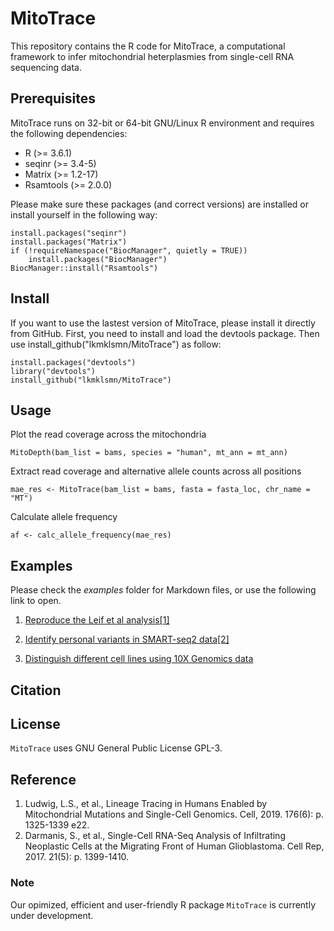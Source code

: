 # MitoTrace
This repository contains the R code for MitoTrace, a computational framework to infer mitochondrial heterplasmies from single-cell RNA sequencing data.


## Prerequisites
MitoTrace runs on 32-bit or 64-bit GNU/Linux R environment and requires the following dependencies: 
* R (>= 3.6.1)
* seqinr (>= 3.4-5)
* Matrix (>= 1.2-17)
* Rsamtools (>= 2.0.0)

Please  make sure these packages (and correct versions) are installed or install yourself in the following way:
```
install.packages("seqinr")
install.packages("Matrix")
if (!requireNamespace("BiocManager", quietly = TRUE))
    install.packages("BiocManager")
BiocManager::install("Rsamtools")
```


## Install
If you want to use the lastest version of MitoTrace, please install it directly from GitHub. First, you need to install and load the devtools package. Then use install_github("lkmklsmn/MitoTrace") as follow:
```
install.packages("devtools")
library("devtools")
install_github("lkmklsmn/MitoTrace")
```

## Usage

Plot the read coverage across the mitochondria
```
MitoDepth(bam_list = bams, species = "human", mt_ann = mt_ann)
```

Extract read coverage and alternative allele counts across all positions
```
mae_res <- MitoTrace(bam_list = bams, fasta = fasta_loc, chr_name = "MT")
```

Calculate allele frequency
```
af <- calc_allele_frequency(mae_res)
```
## Examples
Please check the *examples* folder for Markdown files, or use the following link to open.

1. [Reproduce the Leif et al analysis[1]](http://htmlpreview.github.com/?https://github.com/lkmklsmn/MitoTrace/blob/master/examples/Reproduce_Cell_Leif_et_al.html)

2. [Identify personal variants in SMART-seq2 data[2]](http://htmlpreview.github.com/?https://github.com/lkmklsmn/MitoTrace/blob/master/examples/Single-Cell-SMART-SEQ2-data.html)

3. [Distinguish different cell lines using 10X Genomics data](http://htmlpreview.github.com/?https://github.com/lkmklsmn/MitoTrace/blob/master/examples/Single-Cell-10X-Genomics-data.html)

## Citation

## License
`MitoTrace` uses GNU General Public License GPL-3.

## Reference
1.	Ludwig, L.S., et al., Lineage Tracing in Humans Enabled by Mitochondrial Mutations and Single-Cell Genomics. Cell, 2019. 176(6): p. 1325-1339 e22.
2.	Darmanis, S., et al., Single-Cell RNA-Seq Analysis of Infiltrating Neoplastic Cells at the Migrating Front of Human Glioblastoma. Cell Rep, 2017. 21(5): p. 1399-1410.

### Note
Our opimized, efficient and user-friendly R package `MitoTrace` is currently under development.
